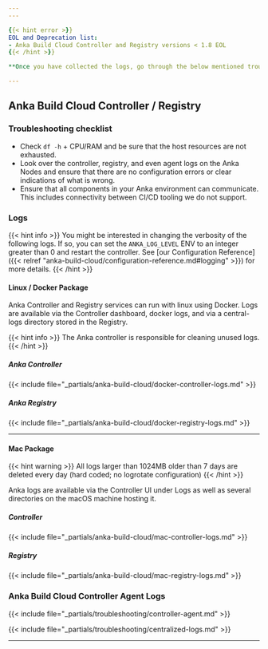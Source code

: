 ```yaml
---
---

{{< hint error >}}
EOL and Deprecation list:
- Anka Build Cloud Controller and Registry versions < 1.8 EOL
{{< /hint >}}

**Once you have collected the logs, go through the below mentioned troubleshooting steps and then contact support.**

---
```


## Anka Build Cloud Controller / Registry

### Troubleshooting checklist

- Check `df -h` + CPU/RAM and be sure that the host resources are not exhausted.
- Look over the controller, registry, and even agent logs on the Anka Nodes and ensure that there are no configuration errors or clear indications of what is wrong.
- Ensure that all components in your Anka environment can communicate. This includes connectivity between CI/CD tooling we do not support.

### Logs

{{< hint info >}}
You might be interested in changing the verbosity of the following logs. If so, you can set the `ANKA_LOG_LEVEL` ENV to an integer greater than 0 and restart the controller. See [our Configuration Reference]({{< relref "anka-build-cloud/configuration-reference.md#logging" >}}) for more details.
{{< /hint >}}

#### Linux / Docker Package

Anka Controller and Registry services can run with linux using Docker. Logs are available via the Controller dashboard, docker logs, and via a central-logs directory stored in the Registry.

{{< hint info >}}
The Anka controller is responsible for cleaning unused logs.
{{< /hint >}}

##### Anka Controller

{{< include file="_partials/anka-build-cloud/docker-controller-logs.md" >}}

##### Anka Registry

{{< include file="_partials/anka-build-cloud/docker-registry-logs.md" >}}

---

#### Mac Package

{{< hint warning >}}
All logs larger than 1024MB older than 7 days are deleted every day (hard coded; no logrotate configuration)
{{< /hint >}}

Anka logs are available via the Controller UI under Logs as well as several directories on the macOS machine hosting it.

##### Controller

{{< include file="_partials/anka-build-cloud/mac-controller-logs.md" >}}

##### Registry

{{< include file="_partials/anka-build-cloud/mac-registry-logs.md" >}}

### Anka Build Cloud Controller Agent Logs

{{< include file="_partials/troubleshooting/controller-agent.md" >}}

{{< include file="_partials/troubleshooting/centralized-logs.md" >}}

---

